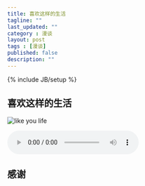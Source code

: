 ```yaml
---
title: 喜欢这样的生活
tagline: ""
last_updated: ""
category : 漫谈
layout: post
tags : [漫谈]
published: false
description: ""
---
```

{% include JB/setup %}

## 喜欢这样的生活
![like you life](http://rustic.img-cn-qingdao.aliyuncs.com/myLife/mmexport1476368725790.jpg@888w)  

<audio src="http://rustic.oss-cn-qingdao.aliyuncs.com/music/Eagles_Doolin_Dalton.mp3" controls="controls">
Your browser does not support the audio tag.
</audio>  

## 感谢
